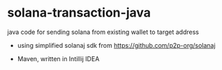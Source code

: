# solana-transaction-java
java code for sending solana from existing wallet to target address

* using simplified solanaj sdk from https://github.com/p2p-org/solanaj

* Maven, written in Intillij IDEA
